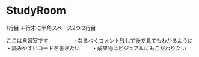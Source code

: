 # StudyRoom

1行目 ←行末に半角スペース2つ
2行目

ここは自習室です　　
　　
・なるべくコメント残して後で見てもわかるように　　
・読みやすいコードを書きたい　　
・成果物はビジュアルにもこだわりたい　　
